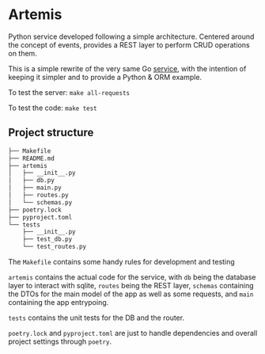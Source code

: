 # Artemis
Python service developed following a simple architecture. Centered around the concept of events, provides a REST layer to perform CRUD operations on them.

This is a simple rewrite of the very same Go [service](https://github.com/nanchano/bastet), with the intention of keeping it simpler and to provide a Python & ORM example. 

To test the server: `make all-requests`

To test the code: `make test`

## Project structure

```bash
├── Makefile
├── README.md
├── artemis
│   ├── __init__.py
│   ├── db.py
│   ├── main.py
│   ├── routes.py
│   └── schemas.py
├── poetry.lock
├── pyproject.toml
└── tests
    ├── __init__.py
    ├── test_db.py
    └── test_routes.py
```

The `Makefile` contains some handy rules for development and testing

`artemis` contains the actual code for the service, with `db` being the database layer to interact with sqlite, `routes` being the REST layer, `schemas` containing the DTOs for the main model of the app as well as some requests, and `main` containing the app entrypoing.

`tests` contains the unit tests for the DB and the router.

`poetry.lock` and `pyproject.toml` are just to handle dependencies and overall project settings through `poetry`.
